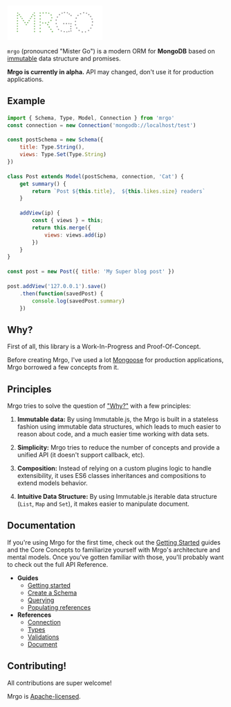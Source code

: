 <img src="logo.png" width="220" />

`mrgo` (pronounced "Mister Go") is a modern ORM for **MongoDB** based on [immutable](https://facebook.github.io/immutable-js/) data structure and promises.

**Mrgo is currently in alpha.** API may changed, don't use it for production applications.

## Example

```js
import { Schema, Type, Model, Connection } from 'mrgo'
const connection = new Connection('mongodb://localhost/test')

const postSchema = new Schema({
    title: Type.String(),
    views: Type.Set(Type.String)
})

class Post extends Model(postSchema, connection, 'Cat') {
    get summary() {
        return `Post ${this.title},  ${this.likes.size} readers`
    }

    addView(ip) {
        const { views } = this;
        return this.merge({
            views: views.add(ip)
        })
    }
}

const post = new Post({ title: 'My Super blog post' })

post.addView('127.0.0.1').save()
    .then(function(savedPost) {
        console.log(savedPost.summary)
    })
```

## Why?

First of all, this library is a Work-In-Progress and Proof-Of-Concept.

Before creating Mrgo, I've used a lot [Mongoose](http://mongoosejs.com) for production applications, Mrgo borrowed a few concepts from it.

## Principles

Mrgo tries to solve the question of ["Why?"](#why) with a few principles:

1. **Immutable data:** By using Immutable.js, the Mrgo is built in a stateless fashion using immutable data structures, which leads to much easier to reason about code, and a much easier time working with data sets.

2. **Simplicity:** Mrgo tries to reduce the number of concepts and provide a unified API (it doesn't support callback, etc).

3. **Composition:** Instead of relying on a custom plugins logic to handle extensibility,
it uses ES6 classes inheritances and compositions to extend models behavior.

4. **Intuitive Data Structure:** By using Immutable.js iterable data structure (`List`, `Map` and `Set`), it makes easier to manipulate document.

## Documentation

If you're using Mrgo for the first time, check out the [Getting Started](docs/getting-started.md) guides and the Core Concepts to familiarize yourself with Mrgo's architecture and mental models. Once you've gotten familiar with those, you'll probably want to check out the full API Reference.

- **Guides**
    - [Getting started](docs/getting-started.md)
    - [Create a Schema](docs/create-schema.md)
    - [Querying](docs/querying.md)
    - [Populating references](docs/populating.md)
- **References**
    - [Connection](docs/reference/connection.md)
    - [Types](docs/reference/types.md)
    - [Validations](docs/reference/validations.md)
    - [Document](docs/reference/document.md)

## Contributing!

All contributions are super welcome!

Mrgo is [Apache-licensed](LICENSE).
